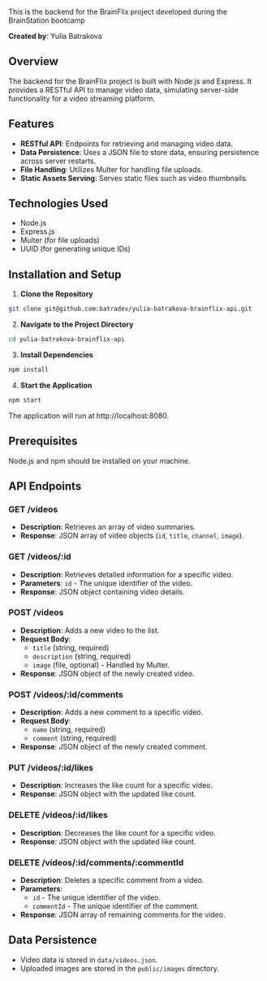 This is the backend for the BrainFlix project developed during the BrainStation bootcamp

**Created by**: Yulia Batrakova

## Overview
The backend for the BrainFlix project is built with Node.js and Express. It provides a RESTful API to manage video data, simulating server-side functionality for a video streaming platform.

## Features
- **RESTful API**: Endpoints for retrieving and managing video data.
- **Data Persistence**: Uses a JSON file to store data, ensuring persistence across server restarts.
- **File Handling**: Utilizes Multer for handling file uploads.
- **Static Assets Serving**: Serves static files such as video thumbnails.

## Technologies Used
- Node.js
- Express.js
- Multer (for file uploads)
- UUID (for generating unique IDs)

## Installation and Setup

1. **Clone the Repository**

```bash
git clone git@github.com:batradev/yulia-batrakova-brainflix-api.git
```

2. **Navigate to the Project Directory**

```bash
cd yulia-batrakova-brainflix-api
```

3. **Install Dependencies**

```bash
npm install
```

4. **Start the Application**

```bash
npm start
```
The application will run at http://localhost:8080.

## Prerequisites
Node.js and npm should be installed on your machine.

## API Endpoints

### GET /videos
- **Description**: Retrieves an array of video summaries.
- **Response**: JSON array of video objects (`id`, `title`, `channel`, `image`).

### GET /videos/:id
- **Description**: Retrieves detailed information for a specific video.
- **Parameters**: `id` - The unique identifier of the video.
- **Response**: JSON object containing video details.

### POST /videos
- **Description**: Adds a new video to the list.
- **Request Body**:
  - `title` (string, required)
  - `description` (string, required)
  - `image` (file, optional) - Handled by Multer.
- **Response**: JSON object of the newly created video.

### POST /videos/:id/comments
- **Description**: Adds a new comment to a specific video.
- **Request Body**:
  - `name` (string, required)
  - `comment` (string, required)
- **Response**: JSON object of the newly created comment.

### PUT /videos/:id/likes
- **Description**: Increases the like count for a specific video.
- **Response**: JSON object with the updated like count.

### DELETE /videos/:id/likes
- **Description**: Decreases the like count for a specific video.
- **Response**: JSON object with the updated like count.

### DELETE /videos/:id/comments/:commentId
- **Description**: Deletes a specific comment from a video.
- **Parameters**: 
  - `id` - The unique identifier of the video.
  - `commentId` - The unique identifier of the comment.
- **Response**: JSON array of remaining comments for the video.

## Data Persistence
- Video data is stored in `data/videos.json`.
- Uploaded images are stored in the `public/images` directory.


